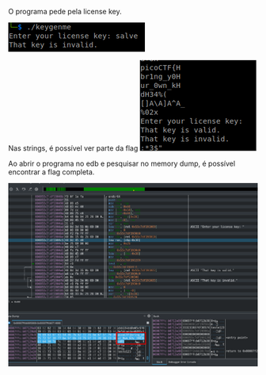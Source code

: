 O programa pede pela license key.

![](/Screenshots/Pasted%20image%2020220315183829.png)

Nas strings, é possível ver parte da flag
![](/Screenshots/Pasted%20image%2020220315183842.png)

Ao abrir o programa no edb e pesquisar no memory dump, é possível encontrar a flag completa.

![](/Screenshots/Pasted%20image%2020220315184858.png)
